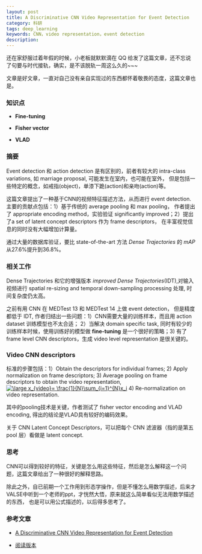 ```yaml
---
layout: post
title: A Discriminative CNN Video Representation for Event Detection
category: 科研
tags: deep_learning
keywords: CNN，video representation，event detection
description: 
---
```


还在家舒服过着年假的时候，小老板就默默滴在 QQ 给发了这篇文章，还不忘说了句要与时代接轨，确实，是不该脱轨一周这么久的~~~

文章是好文章，一直对自己没有亲自实现过的东西都怀着敬畏的态度，这篇文章也是。

### 知识点

- <B>Fine-tuning</B>

- <B>Fisher vector</B>

- <B>VLAD</B>

### 摘要

Event detection 和 action detection 是有区别的，前者有较大的 intra-class variations, 如 marriage proposal, 可能发生在室内，也可能在室外，
但是包括一些特定的概念，如戒指(object)，单漆下跪(action)和亲吻(action)等。

这篇文章提出了一种基于CNN的视频特征描述方法，从而进行 event detection. 主要的贡献点包括：1）基于传统的 average pooling 和 max pooling，
作者提出了 appropriate encoding method，实验验证 significantly improved；2）提出了a set of latent concept descriptors 作为 frame descriptors，
在丰富视觉信息的同时没有大幅增加计算量。

通过大量的数据库验证，要比 state-of-the-art 方法 <i>Dense Trajectories</i> 的<i> mAP </i> 从27.6%提升到36.8%。

### 相关工作

Dense Trajectories 和它的增强版本 <i>improved Dense Trajectories</i>(IDT),对输入视频进行 spatial re-sizing and temporal down-sampling processing 处理,
时间复杂度仍太高。

之前有用 CNN 在 MEDTest 13 和 MEDTest 14 上做 event detection， 但是精度都低于 IDT, 作者归结出一些问题：1）CNN需要大量的训练样本，而且用 action dataset 训练模型也不太合适；
2）当解决 domain specific task, 同时有较少的训练样本时候，使用训练好的模型做 <B>fine-tuning</B> 是一个很好的策略；3) 有了frame level CNN descriptors，生成 video level representation
是很关键的。  


### Video CNN descriptors

标准的步骤包括：1）Obtain the descriptors for individual frames; 2) Apply normalization on frame descriptors; 3) Average pooling on
frame descriptors to obtain the video representation,
<a href="http://www.codecogs.com/eqnedit.php?latex=\large&space;x_{video}=&space;\frac{1}{N}\sum_{i=1}^{N}x_i" target="_blank">
<img src="http://latex.codecogs.com/png.latex?\large&space;x_{video}=&space;\frac{1}{N}\sum_{i=1}^{N}x_i" title="\large x_{video}= \frac{1}{N}\sum_{i=1}^{N}x_i" /></a>
4) Re-normalization on video representation.

其中的pooling技术是关键，作者测试了 fisher vector encoding and VLAD encoding, 得出的结论是VLAD具有较好的编码效果。  

关于 CNN Latent Concept Descriptors，可以把每个 CNN 滤波器（指的是第五 pool 层）看做是 latent concept. 

### 思考

CNN可以得到较好的特征，关键是怎么用这些特征，然后是怎么解释这一个问题，这篇文章给出了一种很好的解释思路。

除此之外，自已前期一个工作用到形态学操作，但是不懂怎么用数学描述，后来才VALSE中听到一个老师的ppt，才恍然大悟，原来就这么简单看似无法用数学描述的东西，
也是可以用公式描述的，以后得多思考了。


### 参考文章

- [A Discriminative CNN Video Representation for Event Detection](http://arxiv.org/abs/1411.4006)

- [阅读版本](/public/img/pdf/1411.4006v1.pdf)